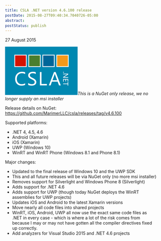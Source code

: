 ```yaml
---
title: CSLA .NET version 4.6.100 release
postDate: 2015-08-27T09:40:34.7040726-05:00
abstract: 
postStatus: publish
---
```

27 August 2015

*[![csla win8_full](binary/Windows-Live-Writer/CSLA-.NET-version-4.6.100-release_87D3/csla%20win8_full_thumb.png "csla win8_full")](binary/Windows-Live-Writer/CSLA-.NET-version-4.6.100-release_87D3/csla%20win8_full_2.png)This is a NuGet only release, we no longer supply an msi installer*

Release details on NuGet: https://github.com/MarimerLLC/csla/releases/tag/v4.6.100

Supported platforms:

- .NET 4, 4.5, 4.6
- Android (Xamarin)
- iOS (Xamarin)
- UWP (Windows 10)
- WinRT and WinRT Phone (Windows 8.1 and Phone 8.1)


Major changes:

- Updated to the final release of Windows 10 and the UWP SDK
- This and all future releases will be via NuGet only (no more msi installer)
- Removes support for Silverlight and Windows Phone 8 (Silverlight)
- Adds support for .NET 4.6
- Adds support for UWP (though today NuGet deploys the WinRT assemblies for UWP projects)
- Updates iOS and Android to the latest Xamarin versions
- Move nearly all code files into shared projects
- WinRT, iOS, Android, UWP all now use the exact same code files as .NET in every case - which is where a lot of the risk comes from because I may or may not have gotten all the compiler directives fixed up correctly.
- Add analyzers for Visual Studio 2015 and .NET 4.6 projects

